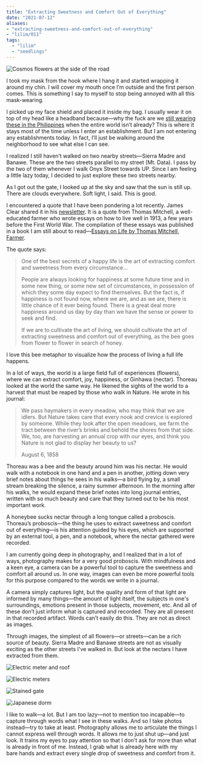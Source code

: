 ```yaml
---
title: "Extracting Sweetness and Comfort Out of Everything"
date: "2021-07-12"
aliases:
- "extracting-sweetness-and-comfort-out-of-everything"
- "lilim/011"
tags:
  - "lilim"
  - "seedlings"
---
```


![Cosmos flowers at the side of the road](essays/images/Walking-along-cosmos.jpg)

I took my mask from the hook where I hang it and started wrapping it around my chin. I will cover my mouth once I’m outside and the first person comes. This is something I say to myself to stop being annoyed with all this mask-wearing.

I picked up my face shield and placed it inside my bag. I usually wear it on top of my head like a headband because—why the fuck are we [still wearing these in the Philippines](https://www.rappler.com/nation/review-sought-mandatory-wearing-face-shields-philippines) when the entire world isn’t already? This is where it stays most of the time unless I enter an establishment. But I am not entering any establishments today. In fact, I’ll just be walking around the neighborhood to see what else I can see.

I realized I still haven’t walked on two nearby streets—Sierra Madre and Banawe. These are the two streets parallel to my street (Mt. Data). I pass by the two of them whenever I walk Onyx Street towards UP. Since I am feeling a little lazy today, I decided to just explore these two streets nearby.

As I got out the gate, I looked up at the sky and saw that the sun is still up. There are clouds everywhere. Soft light, I said. This is good.

I encountered a quote that I have been pondering a lot recently. James Clear shared it in his [newsletter](https://jamesclear.com). It is a quote from Thomas Mitchell, a well-educated farmer who wrote essays on how to live well in 1913, a few years before the First World War. The compilation of these essays was published in a book I am still about to read—[Essays on Life by Thomas Mitchell, Farmer](https://www.amazon.com/Essays-Life-Thomas-Mitchell-Farmer-ebook/dp/B01N6DCOK2).

The quote says:

> One of the best secrets of a happy life is the art of extracting comfort and sweetness from every circumstance...
>
> People are always looking for happiness at some future time and in some new thing, or some new set of circumstances, in possession of which they some day expect to find themselves. But the fact is, if happiness is not found now, where we are, and as we are, there is little chance of it ever being found. There is a great deal more happiness around us day by day than we have the sense or power to seek and find.
>
> If we are to cultivate the art of living, we should cultivate the art of extracting sweetness and comfort out of everything, as the bee goes from flower to flower in search of honey.

I love this bee metaphor to visualize how the process of living a full life happens.

In a lot of ways, the world is a large field full of experiences (flowers), where we can extract comfort, joy, happiness, or Ginhawa (nectar). Thoreau looked at the world the same way. He likened the sights of the world to a harvest that must be reaped by those who walk in Nature. He wrote in his journal:

> We pass haymakers in every meadow, who may think that we are idlers. But Nature takes care that every nook and crevice is explored by someone. While they look after the open meadows, we farm the tract between the river’s brinks and behold the shores from that side. We, too, are harvesting an annual crop with our eyes, and think you Nature is not glad to display her beauty to us?
>
> August 6, 1858

Thoreau was a bee and the beauty around him was his nectar. He would walk with a notebook in one hand and a pen in another, jotting down very brief notes about things he sees in his walks—a bird flying by, a small stream breaking the silence, a rainy summer afternoon. In the morning after his walks, he would expand these brief notes into long journal entries, written with so much beauty and care that they turned out to be his most important work.

A honeybee sucks nectar through a long tongue called a proboscis. Thoreau’s proboscis—the thing he uses to extract sweetness and comfort out of everything—is his attention guided by his eyes, which are supported by an external tool, a pen, and a notebook, where the nectar gathered were recorded.

I am currently going deep in photography, and I realized that in a lot of ways, photography makes for a very good proboscis. With mindfulness and a keen eye, a camera can be a powerful tool to capture the sweetness and comfort all around us. In one way, images can even be more powerful tools for this purpose compared to the words we write in a journal.

A camera simply captures light, but the quality and form of that light are informed by many things—the amount of light itself, the subjects in one's surroundings, emotions present in those subjects, movement, etc. And all of these don’t just inform what is captured and recorded. They are all present in that recorded artifact. Words can’t easily do this. They are not as direct as images.

Through images, the simplest of all flowers—or streets—can be a rich source of beauty. Sierra Madre and Banawe streets are not as visually exciting as the other streets I've walked in. But look at the nectars I have extracted from them.

![Electric meter and roof](essays/images/Electric-meter-and-roof.jpg "Sky, trees, roof, meter")

![Electric meters](essays/images/Electric-meters.jpg "More meters...")

![Stained gate](essays/images/Stained-gate.jpg "A gate that has seen years")

![Japanese dorm](essays/images/Japanese-dorm.jpg "A Japanese-themed dormitory")

I like to walk—a lot. But I am too lazy—not to mention too incapable—to capture through words what I see in these walks. And so I take photos instead—try to take at least. Photography allows me to articulate the things I cannot express well through words. It allows me to just shut up—and just look. It trains my eyes to pay attention so that I don't ask for more than what is already in front of me. Instead, I grab what is already here with my bare hands and extract every single drop of sweetness and comfort from it.